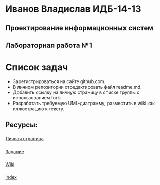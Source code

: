 # Иванов Владислав ИДБ-14-13
## Проектирование информационных систем
## Лабораторная работа №1
# Список задач
* Зарегистрироваться на сайте github.com.
* В личном репозитории отредактировать файл readme.md.
* Добавить ссылку на личную страницу в списке группы с использованием fork.
* Разработать требуемую UML-диаграмму, разместить в wiki как иллюстрацию к тексту.
## Ресурсы:
### 
<a href="https://github.com/ironosier">Личная страница</a>
### 
<a href="https://github.com/ironosier/ivanovvlad.github.io/wiki/Лабораторная-1.">Задание</a>
### 
<a href="https://github.com/ironosier/ivanovvlad.github.io/wiki">Wiki</a>
### 
<a href="https://ironosier.github.io/ivanovvlad.github.io/index.html">index</a>
